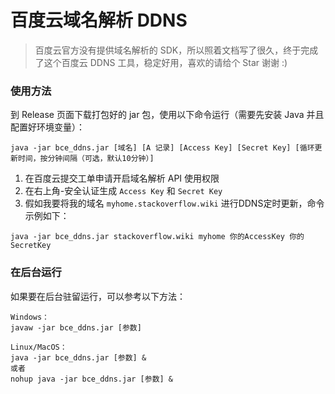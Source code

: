 # 百度云域名解析 DDNS

> 百度云官方没有提供域名解析的 SDK，所以照着文档写了很久，终于完成了这个百度云 DDNS 工具，稳定好用，喜欢的请给个 Star 谢谢 :)

### 使用方法

到 Release 页面下载打包好的 jar 包，使用以下命令运行（需要先安装 Java 并且配置好环境变量）：

```
java -jar bce_ddns.jar [域名] [A 记录] [Access Key] [Secret Key] [循环更新时间，按分钟间隔（可选，默认10分钟）]
```

1. 在百度云提交工单申请开启域名解析 API 使用权限
2. 在右上角-安全认证生成 `Access Key` 和 `Secret Key`
3. 假如我要将我的域名 `myhome.stackoverflow.wiki` 进行DDNS定时更新，命令示例如下：

```
java -jar bce_ddns.jar stackoverflow.wiki myhome 你的AccessKey 你的SecretKey
```

### 在后台运行

如果要在后台驻留运行，可以参考以下方法：

```
Windows：
javaw -jar bce_ddns.jar [参数]

Linux/MacOS：
java -jar bce_ddns.jar [参数] &
或者
nohup java -jar bce_ddns.jar [参数] &
```